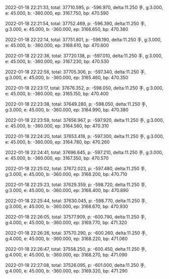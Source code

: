 2022-01-18 22:21:33, total: 37710.595, p: -596.970, delta:11.250 手, g:3.000, e: 45.000, b: -360.000, ep: 3167.750, bp: 470.590

2022-01-18 22:21:54, total: 37752.469, p: -596.390, delta:11.250 手, g:3.000, e: 45.000, b: -360.000, ep: 3166.650, bp: 470.380

2022-01-18 22:22:14, total: 37751.801, p: -596.190, delta:11.250 手, g:3.000, e: 45.000, b: -360.000, ep: 3168.610, bp: 470.600

2022-01-18 22:22:36, total: 37720.138, p: -597.010, delta:11.250 手, g:3.000, e: 45.000, b: -360.000, ep: 3167.230, bp: 470.530

2022-01-18 22:22:56, total: 37705.306, p: -597.340, delta:11.250 手, g:3.000, e: 45.000, b: -360.000, ep: 3165.460, bp: 470.350

2022-01-18 22:23:17, total: 37676.352, p: -598.050, delta:11.250 手, g:3.000, e: 45.000, b: -360.000, ep: 3165.150, bp: 470.400

2022-01-18 22:23:38, total: 37649.280, p: -598.050, delta:11.250 手, g:3.000, e: 45.000, b: -360.000, ep: 3164.990, bp: 470.380

2022-01-18 22:23:59, total: 37656.967, p: -597.920, delta:11.250 手, g:3.000, e: 45.000, b: -360.000, ep: 3164.560, bp: 470.310

2022-01-18 22:24:20, total: 37653.418, p: -597.300, delta:11.250 手, g:3.000, e: 45.000, b: -360.000, ep: 3164.780, bp: 470.260

2022-01-18 22:24:41, total: 37696.645, p: -597.210, delta:11.250 手, g:3.000, e: 45.000, b: -360.000, ep: 3167.350, bp: 470.570

2022-01-18 22:25:02, total: 37672.023, p: -597.480, delta:11.250 手, g:3.000, e: 45.000, b: -360.000, ep: 3168.200, bp: 470.710

2022-01-18 22:25:23, total: 37629.359, p: -598.720, delta:11.250 手, g:3.000, e: 45.000, b: -360.000, ep: 3168.400, bp: 470.890

2022-01-18 22:25:44, total: 37630.045, p: -598.770, delta:11.250 手, g:3.000, e: 45.000, b: -360.000, ep: 3168.670, bp: 470.930

2022-01-18 22:26:05, total: 37577.909, p: -600.790, delta:11.250 手, g:4.000, e: 45.000, b: -360.000, ep: 3169.770, bp: 471.320

2022-01-18 22:26:26, total: 37570.290, p: -600.260, delta:11.250 手, g:4.000, e: 45.000, b: -360.000, ep: 3168.220, bp: 471.060

2022-01-18 22:26:47, total: 37558.250, p: -600.450, delta:11.250 手, g:4.000, e: 45.000, b: -360.000, ep: 3168.270, bp: 471.090

2022-01-18 22:27:08, total: 37526.095, p: -601.000, delta:11.250 手, g:4.000, e: 45.000, b: -360.000, ep: 3169.320, bp: 471.290